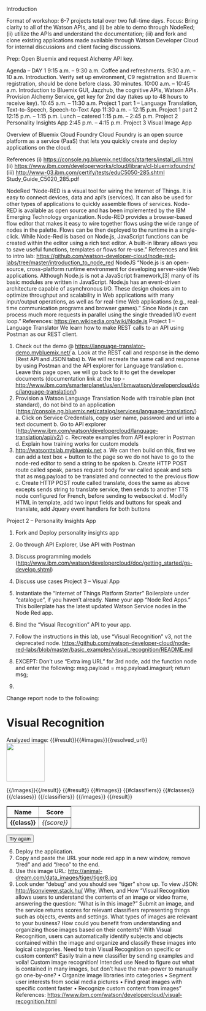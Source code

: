 Introduction

Format of workshop: 6-7 projects total over two full-time days. 
Focus: Bring clarity to all of the Watson APIs, and (i) be able to demo through NodeRed; (ii) utilize the APIs and understand the documentation; (iii) and fork and clone existing applications made available through Watson Developer Cloud for internal discussions and client facing discussions. 

Prep:
Open Bluemix and request Alchemy API key. 

Agenda – DAY 1
9:15 a.m. – 9:30 a.m. Coffee and refreshments. 
9:30 a.m. – 10 a.m. Introduction. Verify set up environment, C9 registration and Bluemix registration, should be done before class. 30 minutes. 
10:00 a.m. – 10:45 a.m. Introduction to Bluemix GUI, Jazzhub, the cognitive APIs, Watson APIs. Provision Alchemy Service, get key for 2nd day (takes up to 48 hours to receive key). 
10:45 a.m. – 11:30 a.m. Project 1 part 1 – Language Translation, Text-to-Speech, Speech-to-Text App 
11:30 a.m. – 12:15 p.m. Project 1 part 2
12:15 p.m. – 1:15 p.m. Lunch – catered
1:15 p.m. – 2:45 p.m. Project 2 Personality Insights App
2:45 p.m. – 4:15 p.m. Project 3 Visual Image App 

Overview of Bluemix
Cloud Foundry 
Cloud Foundry is an open source platform as a service (PaaS) that lets you quickly create and deploy applications on the cloud. 

References
(i)	https://console.ng.bluemix.net/docs/starters/install_cli.html
(ii)	https://www.ibm.com/developerworks/cloud/library/cl-bluemixfoundry/
(iii)	http://www-03.ibm.com/certify/tests/eduC5050-285.shtml
  Study_Guide_C5020_285.pdf  

NodeRed 
“Node-RED is a visual tool for wiring the Internet of Things. It is easy to connect devices, data and api’s (services). It can also be used for other types of applications to quickly assemble flows of services. Node-RED is available as open source and has been implemented by the IBM Emerging Technology organization. Node-RED provides a browser-based flow editor that makes it easy to wire together flows using the wide range of nodes in the palette. Flows can be then deployed to the runtime in a single-click. While Node-Red is based on Node.js, JavaScript functions can be created within the editor using a rich text editor. A built-in library allows you to save useful functions, templates or flows for re-use.”
References and link to intro lab: https://github.com/watson-developer-cloud/node-red-labs/tree/master/introduction_to_node_red
NodeJS
“Node.js is an open-source, cross-platform runtime environment for developing server-side Web applications. Although Node.js is not a JavaScript framework,[3] many of its basic modules are written in JavaScript.
Node.js has an event-driven architecture capable of asynchronous I/O. These design choices aim to optimize throughput and scalability in Web applications with many input/output operations, as well as for real-time Web applications (e.g., real-time communication programs and browser games).”
Since Node.js can process much more requests in parallel using the single threaded I/O event loop.”
References: https://en.wikipedia.org/wiki/Node.js
Project 1 – Language Translator 
We learn how to make REST calls to an API using Postman as our REST client.
1.	Check out the demo @ https://language-translator-demo.mybluemix.net/
a.	Look at the REST call and response in the demo (Rest API and JSON tabs)
b.	We will recreate the same call and response by using Postman and the API explorer for Language translation
c.	Leave this page open, we will go back to it to get the developer documents (documentation link at the top - http://www.ibm.com/smarterplanet/us/en/ibmwatson/developercloud/doc/language-translation/)
2.	Provision a Watson Language Translation Node with trainable plan (not standard), do not bind to an application (https://console.ng.bluemix.net/catalog/services/language-translation/)
a.	Click on Service Credentials, copy user name, password and url into a text document
b.	Go to API explorer (http://www.ibm.com/watson/developercloud/language-translation/api/v2/)
c.	Recreate examples from API explorer in Postman
d.	Explain how training works for custom models
3.	http://watsonttslab.mybluemix.net
a.	We can then build on this, first we can add a text box + button to the page so we do not have to go to the node-red editor to send a string to be spoken
b.	Create HTTP POST route called speak, parses request body for var called speak and sets that as msg.payload to be translated and connected to the previous flow
c.	Create HTTP POST route called translate, does the same as above excepts sends string to translate service, then sends to another TTS node configured for French, before sending to websocket
d.	Modify HTML in template, add two input fields and buttons for speak and translate, add Jquery event handlers for both buttons
 
 







Project 2 – Personality Insights App
1.	Fork and Deploy personality insights app
2.	Go through API Explorer, Use API with Postman
3.	Discuss programming models (http://www.ibm.com/watson/developercloud/doc/getting_started/gs-develop.shtml)
4.	Discuss use cases
Project 3 – Visual App
1.	Instantiate the “Internet of Things Platform Starter” Boilerplate under “catalogue”, if you haven’t already. Name your app “Node Red Apps.” This boilerplate has the latest updated Watson Service nodes in the Node Red app. 
2.	Bind the “Visual Recognition” API to your app. 
3.	Follow the instructions in this lab, use “Visual Recognition” v3, not the deprecated node. 
https://github.com/watson-developer-cloud/node-red-labs/blob/master/basic_examples/visual_recognition/README.md
 
4.	EXCEPT: 
Don’t use “Extra img URL” for 3rd node, add the function node and enter the following: 
msg.payload = msg.payload.imageurl;
return msg;
5.	
Change report node to the following: 
<h1>Visual Recognition</h1>
<p>Analyzed image: {{#result}}{{#images}}{{resolved_url}}<br/><img src="{{resolved_url}}" height='100'/></p>{{/images}}{{/result}}
<table border='1'>
    <thead><tr><th>Name</th><th>Score</th></tr></thead>
    {{#result}}
      {{#images}}
        {{#classifiers}}
          {{#classes}}
      <tr><td><b>{{class}}</b></td><td><i>{{score}}</i></td></tr>
          {{/classes}}
        {{/classifiers}}
      {{/images}}
    {{/result}}
</table>
<form  action="{{req._parsedUrl.pathname}}">
    <input type="submit" value="Try again"/>
</form>

6.	Deploy the application. 
7.	Copy and paste the URL your node red app in a new window, remove “/red” and add “/reco” to the end. 
8.	Use this image URL: http://animal-dream.com/data_images/tiger/tiger8.jpg
9.	Look under “debug” and you should see “tiger” show up. 
To view JSON: http://jsonviewer.stack.hu/
Why, When, and How
“Visual Recognition allows users to understand the contents of an image or video frame, answering the question: “What is in this image?” Submit an image, and the service returns scores for relevant classifiers representing things such as objects, events and settings. What types of images are relevant to your business? How could you benefit from understanding and organizing those images based on their contents? With Visual Recognition, users can automatically identify subjects and objects contained within the image and organize and classify these images into logical categories. Need to train Visual Recognition on specific or custom content? Easily train a new classifier by sending examples and voila! Custom image recognition!
Intended use
Need to figure out what is contained in many images, but don’t have the man-power to manually go one-by-one?
•	Organize image libraries into categories
•	Segment user interests from social media pictures
•	Find great images with specific content faster
•	Recognize custom content from images”
References: https://www.ibm.com/watson/developercloud/visual-recognition.html











